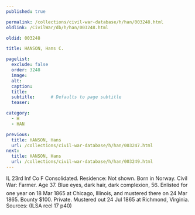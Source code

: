 ```yaml
---
published: true

permalink: /collections/civil-war-database/h/han/003248.html
oldlink: /CivilWar/db/h/han/003248.html

oldid: 003248

title: HANSON, Hans C.

pagelist:
  exclude: false
  order: 3248
  image: 
  alt:
  caption:
  title:
  subtitle:      # Defaults to page subtitle
  teaser:

category: 
  - H 
  - HAN

previous:
  title: HANSON, Hans
  url: /collections/civil-war-database/h/han/003247.html  
next:
  title: HANSON, Hans
  url: /collections/civil-war-database/h/han/003249.html   
---
```

IL 23rd Inf Co F Consolidated. Residence: Not shown. Born in Norway. Civil War: Farmer. Age 37. Blue eyes, dark hair, dark complexion, 5&#146;6&#148;. Enlisted for one year on 18 Mar 1865 at Chicago, Illinois, and mustered there on 24 Mar 1865. Bounty $100. Private. Mustered out 24 Jul 1865 at Richmond, Virginia. Sources: (ILSA reel 17 p40)